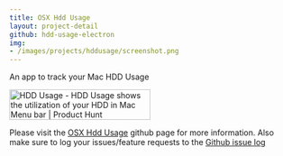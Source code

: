 ```yaml
---
title: OSX Hdd Usage
layout: project-detail
github: hdd-usage-electron
img:
- /images/projects/hddusage/screenshot.png
---
```



An app to track your Mac HDD Usage

<a href="https://www.producthunt.com/posts/hdd-usage?utm_source=badge-featured&utm_medium=badge&utm_souce=badge-hdd-usage" target="_blank"><img src="https://api.producthunt.com/widgets/embed-image/v1/featured.svg?post_id=170230&theme=dark" alt="HDD Usage - HDD Usage shows the utilization of your HDD in Mac Menu bar | Product Hunt" style="width: 250px; height: 54px;" width="250" height="54" /></a>
	 
Please visit the [OSX Hdd Usage](https://github.com/madhur/hdd-usage-electron) github page for more information. Also make sure to log your issues/feature requests to the [Github issue log](https://github.com/madhur/hdd-usage-electron/issues?state=open)


